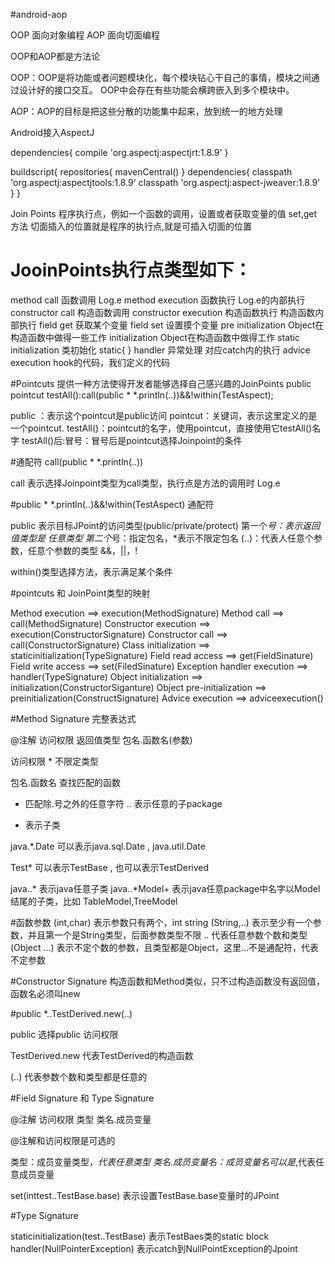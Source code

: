 #android-aop

OOP 面向对象编程
AOP 面向切面编程

OOP和AOP都是方法论

OOP：OOP是将功能或者问题模块化，每个模块钻心干自己的事情，模块之间通过设计好的接口交互。
     OOP中会存在有些功能会横跨嵌入到多个模块中。
     
AOP：AOP的目标是把这些分散的功能集中起来，放到统一的地方处理

Android接入AspectJ

dependencies{
    compile 'org.aspectj:aspectjrt:1.8.9'
}

buildscript{
    repositories{
        mavenCentral()
    }
    dependencies{
        classpath 'org.aspectj:aspectjtools:1.8.9'
        classpath 'org.aspectj:aspect-jweaver:1.8.9'
    }
}


Join Points 程序执行点，例如一个函数的调用，设置或者获取变量的值 set,get方法
            切面插入的位置就是程序的执行点,就是可插入切面的位置

# JooinPoints执行点类型如下：

method call  函数调用  Log.e
method execution  函数执行  Log.e的内部执行
constructor call 构造函数调用
constructor execution 构造函数执行 构造函数内部执行
field get 获取某个变量
field set 设置摸个变量
pre initialization Object在构造函数中做得一些工作
initialization Object在构造函数中做得工作
static initialization 类初始化  static{ }
handler 异常处理  对应catch内的执行
advice execution hook的代码，我们定义的代码

#Pointcuts 提供一种方法使得开发者能够选择自己感兴趣的JoinPoints
public pointcut testAll():call(public * *.println(..))&&!within(TestAspect);

public ：表示这个pointcut是public访问
pointcut：关键词，表示这里定义的是一个pointcut.
testAll()：pointcut的名字，使用pointcut，直接使用它testAll()名字
testAll()后:冒号：冒号后是pointcut选择Joinpoint的条件

#通配符
call(public * *.println(..)) 

call 表示选择Joinpoint类型为call类型，执行点是方法的调用时 Log.e

#public * *.println(..)&&!within(TestAspect) 通配符

public 表示目标JPoint的访问类型(public/private/protect)
第一个*号：表示返回值类型是 任意类型
第二个*号：指定包名，*表示不限定包名
(..)：代表人任意个参数，任意个参数的类型
&&，||，!

within()类型选择方法，表示满足某个条件

#pointcuts 和 JoinPoint类型的映射

Method execution  ==> execution(MethodSignature)
Method call       ==> call(MethodSignature)
Constructor execution ==> execution(ConstructorSignature)
Constructor call  ==> call(ConstructorSignature)
Class initialization  ==> staticinitialization(TypeSignature)
Field read access  ==> get(FieldSinature)
Field write access  ==> set(FiledSinature)
Exception handler execution  ==> handler(TypeSignature)
Object initialization  ==> initialization(ConstructorSiganture)
Object pre-initialization  ==> preinitialization(ConstructSignature)
Advice execution  ==> adviceexecution()

#Method Signature 完整表达式

@注解 访问权限 返回值类型 包名.函数名(参数)

访问权限  *  不限定类型

包名.函数名  查找匹配的函数

* 匹配除.号之外的任意字符
.. 表示任意的子package
+ 表示子类

java.*.Date 可以表示java.sql.Date , java.util.Date

Test*  可以表示TestBase , 也可以表示TestDerived

java..* 表示java任意子类
java..*Model+  表示java任意package中名字以Model结尾的子类，比如 TableModel,TreeModel

#函数参数
(int,char) 表示参数只有两个，int  string
(String,..) 表示至少有一个参数，并且第一个是String类型，后面参数类型不限
.. 代表任意参数个数和类型
(Object ...) 表示不定个数的参数，且类型都是Object，这里...不是通配符，代表不定参数

#Constructor Signature 构造函数和Method类似，只不过构造函数没有返回值，函数名必须叫new

#public *..TestDerived.new(..)

public 选择public 访问权限

TestDerived.new  代表TestDerived的构造函数

(..) 代表参数个数和类型都是任意的

#Field Signature 和 Type Signature

@注解  访问权限 类型 类名.成员变量

@注解和访问权限是可选的

类型：成员变量类型，*代表任意类型
类名.成员变量名：成员变量名可以是*,代表任意成员变量

set(inttest..TestBase.base) 表示设置TestBase.base变量时的JPoint

#Type Signature

staticinitialization(test..TestBase) 表示TestBaes类的static block
handler(NullPointerException) 表示catch到NullPointException的Jpoint

















